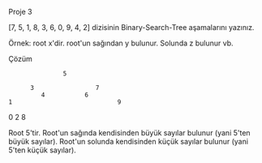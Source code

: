 Proje 3

[7, 5, 1, 8, 3, 6, 0, 9, 4, 2] dizisinin Binary-Search-Tree aşamalarını yazınız.

Örnek: root x'dir. root'un sağından y bulunur. Solunda z bulunur vb.

Çözüm

                   5
                  
          3                 7
             4           6 
    1                             9
  0   2                        8

Root 5'tir. Root'un sağında kendisinden büyük sayılar bulunur (yani 5'ten büyük sayılar). Root'un solunda kendisinden küçük sayılar bulunur (yani 5'ten küçük sayılar).

